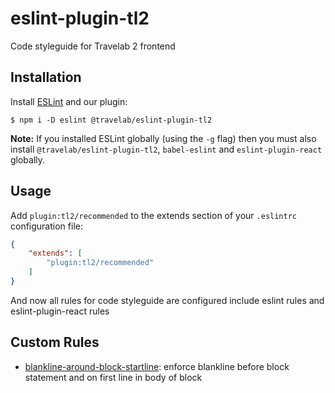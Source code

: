 # eslint-plugin-tl2

Code styleguide for Travelab 2 frontend

## Installation

Install [ESLint](http://eslint.org) and our plugin:

```
$ npm i -D eslint @travelab/eslint-plugin-tl2
```

**Note:** If you installed ESLint globally (using the `-g` flag) then you must also install `@travelab/eslint-plugin-tl2`, `babel-eslint` and `eslint-plugin-react` globally.

## Usage

Add `plugin:tl2/recommended` to the extends section of your `.eslintrc` configuration file:

```json
{
    "extends": [
        "plugin:tl2/recommended"
    ]
}
```

And now all rules for code styleguide are configured include eslint rules and eslint-plugin-react rules

## Custom Rules

* [blankline-around-block-startline](docs/rules/blankline-around-block-startline.md): enforce blankline before block statement and on first line in body of block

